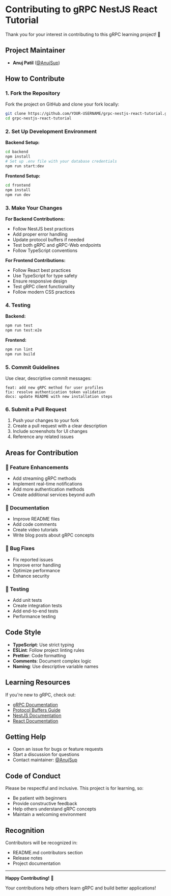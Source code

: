 # Contributing to gRPC NestJS React Tutorial

Thank you for your interest in contributing to this gRPC learning project! 🎉

## Project Maintainer

- **Anuj Patil** ([@AnujSup](https://github.com/AnujSup))

## How to Contribute

### 1. Fork the Repository
Fork the project on GitHub and clone your fork locally:

```bash
git clone https://github.com/YOUR-USERNAME/grpc-nestjs-react-tutorial.git
cd grpc-nestjs-react-tutorial
```

### 2. Set Up Development Environment

**Backend Setup:**
```bash
cd backend
npm install
# Set up .env file with your database credentials
npm run start:dev
```

**Frontend Setup:**
```bash
cd frontend
npm install
npm run dev
```

### 3. Make Your Changes

**For Backend Contributions:**
- Follow NestJS best practices
- Add proper error handling
- Update protocol buffers if needed
- Test both gRPC and gRPC-Web endpoints
- Follow TypeScript conventions

**For Frontend Contributions:**
- Follow React best practices
- Use TypeScript for type safety
- Ensure responsive design
- Test gRPC client functionality
- Follow modern CSS practices

### 4. Testing

**Backend:**
```bash
npm run test
npm run test:e2e
```

**Frontend:**
```bash
npm run lint
npm run build
```

### 5. Commit Guidelines

Use clear, descriptive commit messages:
```
feat: add new gRPC method for user profiles
fix: resolve authentication token validation
docs: update README with new installation steps
```

### 6. Submit a Pull Request

1. Push your changes to your fork
2. Create a pull request with a clear description
3. Include screenshots for UI changes
4. Reference any related issues

## Areas for Contribution

### 🚀 Feature Enhancements
- Add streaming gRPC methods
- Implement real-time notifications
- Add more authentication methods
- Create additional services beyond auth

### 📖 Documentation
- Improve README files
- Add code comments
- Create video tutorials
- Write blog posts about gRPC concepts

### 🐛 Bug Fixes
- Fix reported issues
- Improve error handling
- Optimize performance
- Enhance security

### 🧪 Testing
- Add unit tests
- Create integration tests
- Add end-to-end tests
- Performance testing

## Code Style

- **TypeScript**: Use strict typing
- **ESLint**: Follow project linting rules
- **Prettier**: Code formatting
- **Comments**: Document complex logic
- **Naming**: Use descriptive variable names

## Learning Resources

If you're new to gRPC, check out:
- [gRPC Documentation](https://grpc.io/docs/)
- [Protocol Buffers Guide](https://developers.google.com/protocol-buffers)
- [NestJS Documentation](https://docs.nestjs.com)
- [React Documentation](https://reactjs.org/)

## Getting Help

- Open an issue for bugs or feature requests
- Start a discussion for questions
- Contact maintainer: [@AnujSup](https://github.com/AnujSup)

## Code of Conduct

Please be respectful and inclusive. This project is for learning, so:
- Be patient with beginners
- Provide constructive feedback
- Help others understand gRPC concepts
- Maintain a welcoming environment

## Recognition

Contributors will be recognized in:
- README.md contributors section
- Release notes
- Project documentation

---

**Happy Contributing!** 🎯

Your contributions help others learn gRPC and build better applications! 